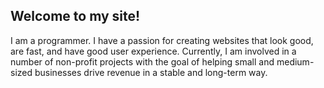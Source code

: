 ## Welcome to my site!

I am a programmer. I have a passion for creating websites that look good, are fast, and have good user experience.
Currently, I am involved in a number of non-profit projects with the goal of helping small and medium-sized businesses drive revenue in a stable and long-term way.
